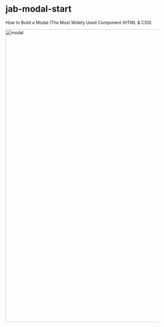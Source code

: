 # jab-modal-start
How to Build a Modal (The Most Widely Used Component (HTML &amp; CSS) 

<img width="960" alt="modal" src="https://github.com/XINEXPORT/jab-modal-start/assets/40744735/f950b6b3-c405-4920-95cf-e50c86629c47">

